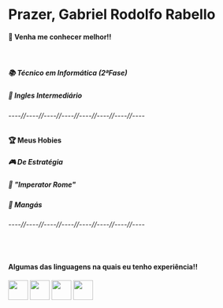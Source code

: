 <h1>Prazer, Gabriel Rodolfo Rabello</h1>

<div>
  <h4>👋 Venha me conhecer melhor!!</h4><br>
  <h5>📚 Técnico em Informática (2ªFase)</h5>
  <h5>📣 Ingles Intermediário</h5>
  <h6>----//----//----//----//----//----//----//----</h6>
  
  <h4>🏆 Meus Hobies</h4>
  <h5>🎮 De Estratégia</h5>
  <h5>🥇 "Imperator Rome"</h5>
  <h5>📖 Mangás</h5>
  
  <h6>----//----//----//----//----//----//----//----</h6>

  <br><h4>Algumas das linguagens na quais eu tenho experiência!!</h4>
  <img src="https://cdn.jsdelivr.net/gh/devicons/devicon/icons/python/python-original-wordmark.svg" width="40" height="40"/>
  <img src="https://cdn.jsdelivr.net/gh/devicons/devicon/icons/arduino/arduino-original-wordmark.svg" width="40" height="40"/>
  <img src="https://cdn.jsdelivr.net/gh/devicons/devicon/icons/html5/html5-plain-wordmark.svg" width="40" height="40"/>
  <img src="https://cdn.jsdelivr.net/gh/devicons/devicon/icons/mysql/mysql-original-wordmark.svg" width="40" height="40"/>             
</div>
